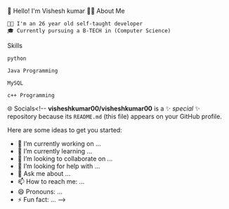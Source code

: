 👋 Hello! I'm Vishesh kumar
👨‍💻 About Me

    👨‍🎓 I'm an 26 year old self-taught developer
    🎓 Currently pursuing a B-TECH in (Computer Science)

Skills

    python

    Java Programming

    MySQL 

    c++ Programming

🌐 Socials<!--
**visheshkumar00/visheshkumar00** is a ✨ _special_ ✨ repository because its `README.md` (this file) appears on your GitHub profile.

Here are some ideas to get you started:

- 🔭 I’m currently working on ... 
- 🌱 I’m currently learning ...
- 👯 I’m looking to collaborate on ...
- 🤔 I’m looking for help with ...
- 💬 Ask me about ...
- 📫 How to reach me: ...
- 😄 Pronouns: ...
- ⚡ Fun fact: ...
-->
